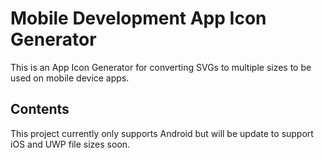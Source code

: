 # Mobile Development App Icon Generator

This is an App Icon Generator for converting SVGs to multiple sizes
to be used on mobile device apps.

## Contents
This project currently only supports Android but will be update to 
support iOS and UWP file sizes soon.
